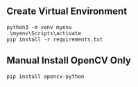 ## Create Virtual Environment 

```
python3 -m venv myenv
.\myenv\Scripts\activate
pip install -r requirements.txt
```

## Manual Install OpenCV Only

```
pip install opencv-python
```
